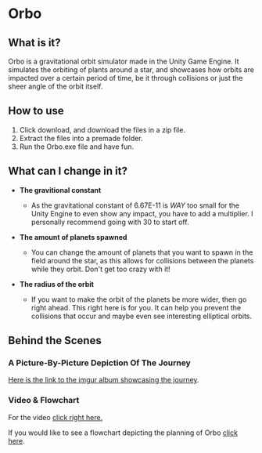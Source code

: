 # Orbo

## What is it?

Orbo is a gravitational orbit simulator made in the Unity Game Engine. It simulates the orbiting of plants around a star, and showcases how orbits are impacted over a certain period of time, be it through collisions or just the sheer angle of the orbit itself. 

## How to use 

  1. Click download, and download the files in a zip file. 
  2. Extract the files into a premade folder. 
  3. Run the Orbo.exe file and have fun.

## What can I change in it?

- **The gravitional constant**
  - As the gravitational constant of 6.67E-11 is *WAY* too small for the Unity Engine to even show any impact, you have to add a multiplier. I personally recommend going with 30 to start off.
    
- **The amount of planets spawned**
  - You can change the amount of planets that you want to spawn in the field around the star, as this allows for collisions between the planets while they orbit. Don't get too crazy with it! 

- **The radius of the orbit** 
  - If you want to make the orbit of the planets be more wider, then go right ahead. This right here is for you. It can help you prevent the collisions that occur and maybe even see interesting elliptical orbits.

## Behind the Scenes
### A Picture-By-Picture Depiction Of The Journey
[Here is the link to the imgur album showcasing the journey](https://imgur.com/a/v3wgpF9).
  
 ### Video & Flowchart
 For the video [click right here.](https://www.youtube.com/watch?v=z6D_FB9Ry_Q&lc=z23nupbqrkjmdlnu2acdp433khvhrzjiojytvow1zkdw03c010c)
  
 If you would like to see a flowchart depicting the planning of Orbo [click here](https://www.yworks.com/products/yed).
  



